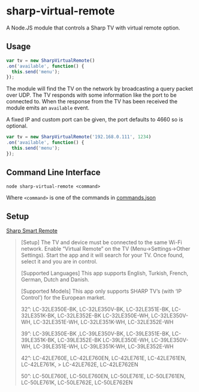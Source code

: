 # sharp-virtual-remote
A Node.JS module that controls a Sharp TV with virtual remote option.

## Usage
```javascript
var tv = new SharpVirtualRemote()
.on('available', function() {
  this.send('menu');
});
```

The module will find the TV on the network by broadcasting a query packet over UDP. The TV responds with some information like the port to be connected to.
When the response from the TV has been received the module emits an `available` event.

A fixed IP and custom port can be given, the port defaults to 4660 so is optional.
```javascript
var tv = new SharpVirtualRemote('192.168.0.111', 1234)
.on('available', function() {
  this.send('menu');
});
```

## Command Line Interface
`node sharp-virtual-remote <command>`

Where `<command>` is one of the commands in [commands.json](./commands.json)

## Setup
[Sharp Smart Remote](https://itunes.apple.com/nl/app/sharp-smart-remote/id618870928?mt=8)

> [Setup]
> The TV and device must be connected to the same Wi-Fi network.
> Enable “Virtual Remote” on the TV (Menu->Settings->Other Settings).
> Start the app and it will search for your TV. Once found, select it and you are in control.
> 
> [Supported Languages]
> This app supports English, Turkish, French, German, Dutch and Danish.
> 
> [Supported Models]
> This app only supports SHARP TV’s (with ‘IP Control’) for the European market.
> 
> 32”:
> LC-32LE350E-BK, LC-32LE350V-BK, LC-32LE351E-BK, LC-32LE351K-BK, LC-32LE352E-BK
> LC-32LE350E-WH, LC-32LE350V-WH, LC-32LE351E-WH, LC-32LE351K-WH, LC-32LE352E-WH
> 
> 39”:
> LC-39LE350E-BK ,LC-39LE350V-BK, LC-39LE351E-BK, LC-39LE351K-BK, LC-39LE352E-BK
> LC-39LE350E-WH, LC-39LE350V-WH, LC-39LE351E-WH, LC-39LE351K-WH, LC-39LE352E-WH
> 
> 42”:
> LC-42LE760E, LC-42LE760EN, LC-42LE761E, LC-42LE761EN, LC-42LE761K, > LC-42LE762E, LC-42LE762EN
> 
> 50”:
> LC-50LE760E, LC-50LE760EN, LC-50LE761E, LC-50LE761EN, LC-50LE761K, LC-50LE762E, LC-50LE762EN